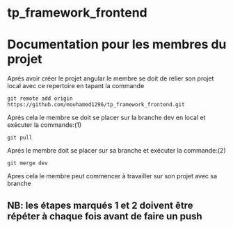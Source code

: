# tp_framework_frontend

# Documentation pour les membres du projet

Aprés avoir créer le projet angular le membre se doit de relier son projet local avec ce repertoire en tapant la commande
```
git remote add origin https://github.com/mouhamed1296/tp_framework_frontend.git
```

Aprés cela le membre se doit se placer sur la branche dev en local et exécuter la commande:(1)
```
git pull
```
Aprés le membre doit se placer sur sa branche et exécuter la commande:(2)
```
git merge dev
```
Apres cela le membre peut commencer à travailler sur son projet avec sa branche

## NB: les étapes marqués 1 et 2 doivent être répéter à chaque fois avant de faire un push

